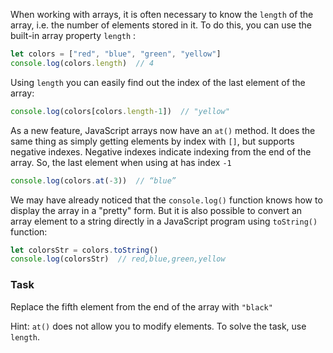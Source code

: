 When working with arrays, it is often necessary to know the `length` of the array, i.e. the number of elements stored in it. To do this, you can use the built-in array property `length` :
```javascript
let colors = ["red", "blue", "green", "yellow"]
console.log(colors.length)  // 4
```

Using `length` you can easily find out the index of the last element of the array:
```javascript
console.log(colors[colors.length-1])  // "yellow"
```

As a new feature, JavaScript arrays now have an `at()` method. It does the same thing as simply getting elements by index with `[]`, but supports negative indexes. 
Negative indexes indicate indexing from the end of the array. So, the last element when using at has index `-1`
```javascript
console.log(colors.at(-3))  // “blue”
```

We may have already noticed that the `console.log()` function knows how to display the array in a "pretty" form.
But it is also possible to convert an array element to a string directly in a JavaScript program using `toString()` function:
```javascript
let colorsStr = colors.toString()
console.log(colorsStr)  // red,blue,green,yellow
```

### Task
Replace the fifth element from the end of the array with `"black"`

<div class="hint">
  Hint: <code>at()</code> does not allow you to modify elements. To solve the task, use <code>length</code>.
</div>




